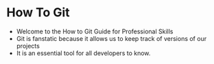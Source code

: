 # How To Git

* Welcome to the How to Git Guide for Professional Skills
* Git is fanstatic because it allows us to keep track of versions of our projects
* It is an essential tool for all developers to know.
